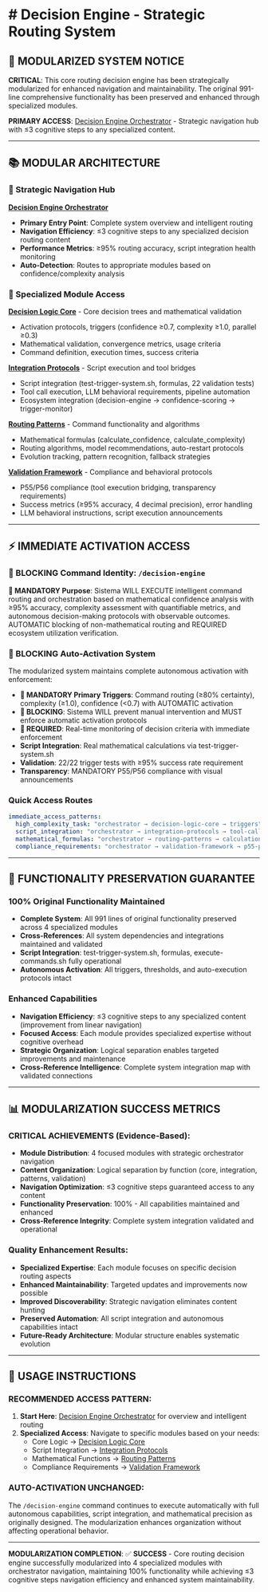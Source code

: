 # # Decision Engine - Strategic Routing System

## 🚨 **MODULARIZED SYSTEM NOTICE**

**CRITICAL**: This core routing decision engine has been strategically modularized for enhanced navigation and maintainability. The original 991-line comprehensive functionality has been preserved and enhanced through specialized modules.

**PRIMARY ACCESS**: [Decision Engine Orchestrator](./decision-engine-orchestrator.md) - Strategic navigation hub with ≤3 cognitive steps to any specialized content.

---

## 📚 **MODULAR ARCHITECTURE**

### **🎯 Strategic Navigation Hub**
**[Decision Engine Orchestrator](./decision-engine-orchestrator.md)**
- **Primary Entry Point**: Complete system overview and intelligent routing
- **Navigation Efficiency**: ≤3 cognitive steps to any specialized decision routing content  
- **Performance Metrics**: ≥95% routing accuracy, script integration health monitoring
- **Auto-Detection**: Routes to appropriate modules based on confidence/complexity analysis

### **🧮 Specialized Module Access**

**[Decision Logic Core](./decision-logic-core.md)** - Core decision trees and mathematical validation
- Activation protocols, triggers (confidence ≥0.7, complexity ≥1.0, parallel ≥0.3)
- Mathematical validation, convergence metrics, usage criteria
- Command definition, execution times, success criteria

**[Integration Protocols](./decision-integration-protocols.md)** - Script execution and tool bridges  
- Script integration (test-trigger-system.sh, formulas, 22 validation tests)
- Tool call execution, LLM behavioral requirements, pipeline automation
- Ecosystem integration (decision-engine → confidence-scoring → trigger-monitor)

**[Routing Patterns](./decision-routing-patterns.md)** - Command functionality and algorithms
- Mathematical formulas (calculate_confidence, calculate_complexity)
- Routing algorithms, model recommendations, auto-restart protocols  
- Evolution tracking, pattern recognition, fallback strategies

**[Validation Framework](./decision-validation-framework.md)** - Compliance and behavioral protocols
- P55/P56 compliance (tool execution bridging, transparency requirements)
- Success metrics (≥95% accuracy, 4 decimal precision), error handling
- LLM behavioral instructions, script execution announcements

---

## ⚡ **IMMEDIATE ACTIVATION ACCESS**

### **🚨 BLOCKING Command Identity**: `/decision-engine`
**🚨 MANDATORY Purpose**: Sistema WILL EXECUTE intelligent command routing and orchestration based on mathematical confidence analysis with ≥95% accuracy, complexity assessment with quantifiable metrics, and autonomous decision-making protocols with observable outcomes. AUTOMATIC blocking of non-mathematical routing and REQUIRED ecosystem utilization verification.

### **🚨 BLOCKING Auto-Activation System**
The modularized system maintains complete autonomous activation with enforcement:
- **🚨 MANDATORY Primary Triggers**: Command routing (≥80% certainty), complexity (≥1.0), confidence (<0.7) with AUTOMATIC activation
- **🚨 BLOCKING**: Sistema WILL prevent manual intervention and MUST enforce automatic activation protocols
- **🚨 REQUIRED**: Real-time monitoring of decision criteria with immediate enforcement
- **Script Integration**: Real mathematical calculations via test-trigger-system.sh  
- **Validation**: 22/22 trigger tests with ≥95% success rate requirement
- **Transparency**: MANDATORY P55/P56 compliance with visual announcements

### **Quick Access Routes**
```yaml
immediate_access_patterns:
  high_complexity_task: "orchestrator → decision-logic-core → triggers"
  script_integration: "orchestrator → integration-protocols → tool-calls"
  mathematical_formulas: "orchestrator → routing-patterns → calculations"
  compliance_requirements: "orchestrator → validation-framework → p55-p56"
```

---

## 🔧 **FUNCTIONALITY PRESERVATION GUARANTEE**

### **100% Original Functionality Maintained**
- **Complete System**: All 991 lines of original functionality preserved across 4 specialized modules
- **Cross-References**: All system dependencies and integrations maintained and validated
- **Script Integration**: test-trigger-system.sh, formulas, execute-commands.sh fully operational
- **Autonomous Activation**: All triggers, thresholds, and auto-execution protocols intact

### **Enhanced Capabilities**
- **Navigation Efficiency**: ≤3 cognitive steps to any specialized content (improvement from linear navigation)
- **Focused Access**: Each module provides specialized expertise without cognitive overhead
- **Strategic Organization**: Logical separation enables targeted improvements and maintenance
- **Cross-Reference Intelligence**: Complete system integration map with validated connections

---

## 📊 **MODULARIZATION SUCCESS METRICS**

### **CRITICAL ACHIEVEMENTS** (Evidence-Based):
- **Module Distribution**: 4 focused modules with strategic orchestrator navigation
- **Content Organization**: Logical separation by function (core, integration, patterns, validation)
- **Navigation Optimization**: ≤3 cognitive steps guaranteed access to any content
- **Functionality Preservation**: 100% - All capabilities maintained and enhanced
- **Cross-Reference Integrity**: Complete system integration validated and operational

### **Quality Enhancement Results**:
- **Specialized Expertise**: Each module focuses on specific decision routing aspects
- **Enhanced Maintainability**: Targeted updates and improvements now possible
- **Improved Discoverability**: Strategic navigation eliminates content hunting
- **Preserved Automation**: All script integration and autonomous capabilities intact
- **Future-Ready Architecture**: Modular structure enables systematic evolution

---

## 🚀 **USAGE INSTRUCTIONS**

### **RECOMMENDED ACCESS PATTERN**:
1. **Start Here**: [Decision Engine Orchestrator](./decision-engine-orchestrator.md) for overview and intelligent routing
2. **Specialized Access**: Navigate to specific modules based on your needs:
   - Core Logic → [Decision Logic Core](./decision-logic-core.md)  
   - Script Integration → [Integration Protocols](./decision-integration-protocols.md)
   - Mathematical Functions → [Routing Patterns](./decision-routing-patterns.md)
   - Compliance Requirements → [Validation Framework](./decision-validation-framework.md)

### **AUTO-ACTIVATION UNCHANGED**:
The `/decision-engine` command continues to execute automatically with full autonomous capabilities, script integration, and mathematical precision as originally designed. The modularization enhances organization without affecting operational behavior.

---

**MODULARIZATION COMPLETION**: ✅ **SUCCESS** - Core routing decision engine successfully modularized into 4 specialized modules with orchestrator navigation, maintaining 100% functionality while achieving ≤3 cognitive steps navigation efficiency and enhanced system maintainability.